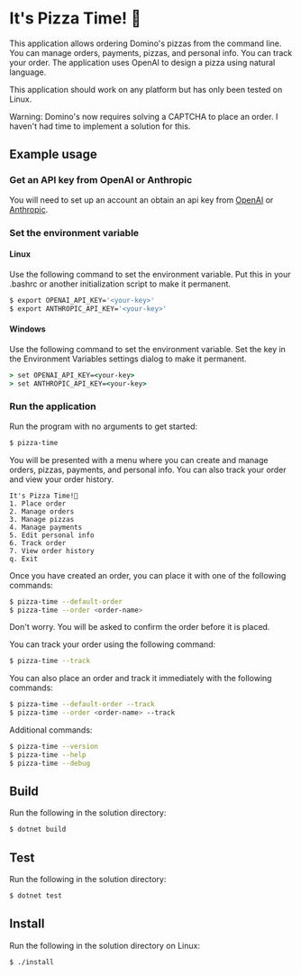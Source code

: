 # It's Pizza Time! 🍕

This application allows ordering Domino's pizzas from the command line. You can manage orders, payments, pizzas, and personal info. You can track your
order. The application uses OpenAI to design a pizza using natural language.

This application should work on any platform but has only been tested on Linux.

Warning: Domino's now requires solving a CAPTCHA to place an order. I haven't had time to implement a solution for this.

## Example usage

### Get an API key from OpenAI or Anthropic
You will need to set up an account an obtain an api key from [OpenAI](https://openai.com/) or [Anthropic](https://www.anthropic.com/).

### Set the environment variable

#### Linux
Use the following command to set the environment variable. Put this in your .bashrc or another initialization script to make it permanent.
```sh
$ export OPENAI_API_KEY='<your-key>'
$ export ANTHROPIC_API_KEY='<your-key>'
```

#### Windows
Use the following command to set the environment variable. Set the key in the Environment Variables settings dialog to make it permanent.
```bat
> set OPENAI_API_KEY=<your-key>
> set ANTHROPIC_API_KEY=<your-key>
```

### Run the application
Run the program with no arguments to get started:
```sh
$ pizza-time
```

You will be presented with a menu where you can create and manage orders, pizzas, payments, and personal info. You can also track your order and view your order history.
```
It's Pizza Time!🍕
1. Place order
2. Manage orders
3. Manage pizzas
4. Manage payments
5. Edit personal info
6. Track order
7. View order history
q. Exit
```

Once you have created an order, you can place it with one of the following commands:
```sh
$ pizza-time --default-order
$ pizza-time --order <order-name>
```

Don't worry. You will be asked to confirm the order before it is placed.

You can track your order using the following command:

```sh
$ pizza-time --track
```

You can also place an order and track it immediately with the following commands:
```sh
$ pizza-time --default-order --track
$ pizza-time --order <order-name> --track
```

Additional commands:
```sh
$ pizza-time --version
$ pizza-time --help
$ pizza-time --debug
```

## Build
Run the following in the solution directory:
```sh
$ dotnet build
```

## Test
Run the following in the solution directory:
```sh
$ dotnet test
```

## Install
Run the following in the solution directory on Linux:
```sh
$ ./install
```
